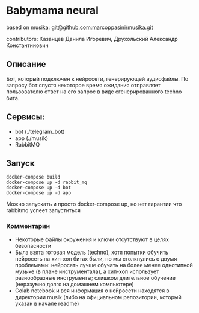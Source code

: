 # Babymama neural
based on musika: [git@github.com:marcoppasini/musika.git ](https://github.com/marcoppasini/musika.git)

contributors: Казанцев Данила Игоревич, Друхольский Александр Константинович

## Описание
Бот, который подключен к нейросети, генерирующей аудиофайлы. По запросу бот спустя некоторое время ожидания отправляет пользователю ответ на его запрос в виде сгенерированного techno бита.
## Сервисы:
* bot (./telegram_bot)
* app (./musik)
* RabbitMQ
## Запуск
```
docker-compose build
docker-compose up -d rabbit_mq
docker-compose up -d bot
docker-compose up -d app
```
Можно запускать и просто docker-compose up, но нет гарантии что rabbitmq успеет запуститься

### Комментарии
* Некоторые файлы окружения и ключи отсутствуют в целях безопасности
* Была взята готовая модель (techno), хотя попытки обучить нейросеть на хип-хоп битах были, но мы столкнулись с двумя проблемами: нейросеть лучше обучать на более менее однотипной музыке (в плане инструментала), а хип-хоп использует разнообразные инструменты; слишком длительное обучение (неразумно долго на домашнем компьютере)
* Colab notebook и вся информация о нейросети находятся в директории musik (либо на официальном репозитории, который указан в начале readme)
